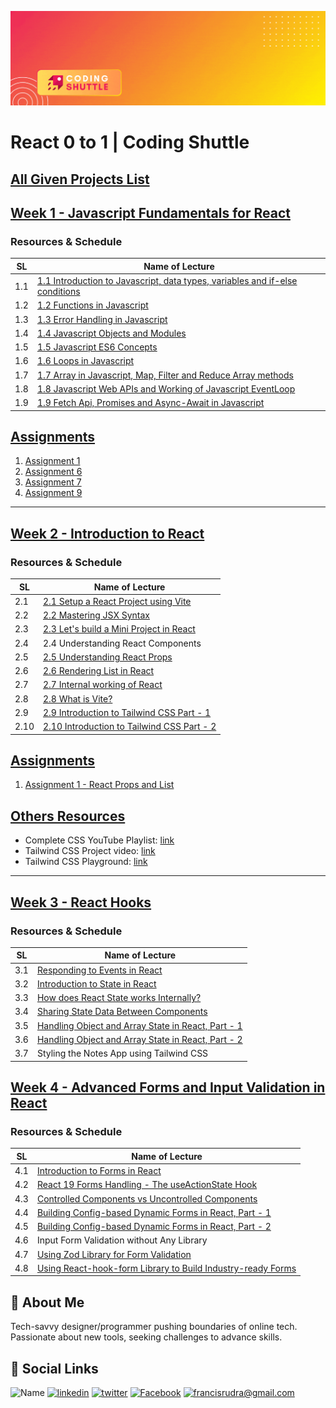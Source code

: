 ![Header](./images/gitBanner.gif)

# React 0 to 1 | Coding Shuttle

## [All Given Projects List](./All%20Given%20Projects/)

## [Week 1 - Javascript Fundamentals for React](./Week%201%20-%20Javascript%20Fundamentals%20for%20React/)

### Resources & Schedule

| SL  | Name of Lecture                                                                                                                                                                           |
| --- | ----------------------------------------------------------------------------------------------------------------------------------------------------------------------------------------- |
| 1.1 | [1.1 Introduction to Javascript, data types, variables and if-else conditions](./Week%201%20-%20Javascript%20Fundamentals%20for%20React/1.1_Introduction_to_Javascript.pdf)               |
| 1.2 | [1.2 Functions in Javascript](./Week%201%20-%20Javascript%20Fundamentals%20for%20React/1.2_Functions_in_Javascript.pdf)                                                                   |
| 1.3 | [1.3 Error Handling in Javascript](./Week%201%20-%20Javascript%20Fundamentals%20for%20React/1.3_Error_Handlling_in_Javascript.pdf)                                                        |
| 1.4 | [1.4 Javascript Objects and Modules](./Week%201%20-%20Javascript%20Fundamentals%20for%20React/1.4_Javascript_Objects_and_Modules.pdf)                                                     |
| 1.5 | [1.5 Javascript ES6 Concepts](./Week%201%20-%20Javascript%20Fundamentals%20for%20React/1.5_Javascript_ES6_Concepts.pdf)                                                                   |
| 1.6 | [1.6 Loops in Javascript](./Week%201%20-%20Javascript%20Fundamentals%20for%20React/1.6_Loops_in_Javascript.pdf)                                                                           |
| 1.7 | [1.7 Array in Javascript, Map, Filter and Reduce Array methods](./Week%201%20-%20Javascript%20Fundamentals%20for%20React/1.7_Array_in_Javascript_Map_Filter_and_Reduce_Array_methods.pdf) |
| 1.8 | [1.8 Javascript Web APIs and Working of Javascript EventLoop](./Week%201%20-%20Javascript%20Fundamentals%20for%20React/1.8_Javascript_Web_APIs_and_Working_of_Javascript_EventLoop.pdf)   |
| 1.9 | [1.9 Fetch Api, Promises and Async-Await in Javascript](./Week%201%20-%20Javascript%20Fundamentals%20for%20React/1.9_Fetch_Api_Promises_and_Async-Await_in_Javascript.pdf)                |

## [Assignments](./Week%201%20-%20Javascript%20Fundamentals%20for%20React/Assignments/)

1. [Assignment 1](./Week%201%20-%20Javascript%20Fundamentals%20for%20React/Assignments/1.1_assignment.js)
2. [Assignment 6](./Week%201%20-%20Javascript%20Fundamentals%20for%20React/Assignments/1.6_assignment.js)
3. [Assignment 7](./Week%201%20-%20Javascript%20Fundamentals%20for%20React/Assignments/1.7_assignment.js)
4. [Assignment 9](./Week%201%20-%20Javascript%20Fundamentals%20for%20React/Assignments/1.9_assignment.js)

---

## [Week 2 - Introduction to React](./Week%202%20-%20Introduction%20to%20React/)

### Resources & Schedule

| SL   | Name of Lecture                                                                                                                       |
| ---- | ------------------------------------------------------------------------------------------------------------------------------------- |
| 2.1  | [2.1 Setup a React Project using Vite](./Week%202%20-%20Introduction%20to%20React/2.1_Setup_a_React_Project_using_Vite.pdf)           |
| 2.2  | [2.2 Mastering JSX Syntax](./Week%202%20-%20Introduction%20to%20React/2.2_Mastering_JSX_Syntax.pdf)                                   |
| 2.3  | [2.3 Let's build a Mini Project in React](./Week%202%20-%20Introduction%20to%20React/2.3_Let's_build_a_Mini_Project_in_React.pdf)     |
| 2.4  | 2.4 Understanding React Components                                                                                                    |
| 2.5  | [2.5 Understanding React Props](./Week%202%20-%20Introduction%20to%20React/2.5_Understanding_React_Props.pdf)                         |
| 2.6  | [2.6 Rendering List in React](./Week%202%20-%20Introduction%20to%20React/2.6_Rendering_List_in_React.pdf)                             |
| 2.7  | [2.7 Internal working of React](./Week%202%20-%20Introduction%20to%20React/2.7_Internal_working_of_React.pdf)                         |
| 2.8  | [2.8 What is Vite?](./Week%202%20-%20Introduction%20to%20React/2.8_What_is_Vite.pdf)                                                  |
| 2.9  | [2.9 Introduction to Tailwind CSS Part - 1](./Week%202%20-%20Introduction%20to%20React/2.9_Introduction_to_Tailwind_CSS_Part_1.pdf)   |
| 2.10 | [2.10 Introduction to Tailwind CSS Part - 2](./Week%202%20-%20Introduction%20to%20React/2.10_Introduction_to_Tailwind_CSS_Part_2.pdf) |

## [Assignments](./Week%202%20-%20Introduction%20to%20React/Assignments/)

1. [Assignment 1 - React Props and List](./Week%202%20-%20Introduction%20to%20React/Assignments/2_w2ReactPropsAssignment.zip)

## [Others Resources](./Week%202%20-%20Introduction%20to%20React/)

-   Complete CSS YouTube Playlist: [link](https://www.youtube.com/watch?v=PVBqZRAOZL8&list=PLhzIaPMgkbxBk9-drEC0MBPqEOXpVlwY4)
-   Tailwind CSS Project video: [link](https://youtu.be/mGN9-FPsX9o?si=s82OK_D0b1wBRAZp)
-   Tailwind CSS Playground: [link](https://play.tailwindcss.com/qEHNZPPlFk)

---

## [Week 3 - React Hooks](./Week%203%20-%20React%20Hooks/)

### Resources & Schedule

| SL  | Name of Lecture                                                                                                                            |
| --- | ------------------------------------------------------------------------------------------------------------------------------------------ |
| 3.1 | [Responding to Events in React](./Week%203%20-%20Event%20Handling%20&%20React%20State/3.1_Responding_to_Events_in_React.pdf)               |
| 3.2 | [Introduction to State in React](./Week%203%20-%20Event%20Handling%20&%20React%20State/3.2_Introduction_to_State_in_React.pdf)             |
| 3.3 | [How does React State works Internally?](./Week%203%20-%20Event%20Handling%20&%20React%20State/3.3_How_does_the_React_State_work.pdf)      |
| 3.4 | [Sharing State Data Between Components](./Week%203%20-%20Event%20Handling%20&%20React%20State/3.4_Sharing_state_between_components.pdf)    |
| 3.5 | [Handling Object and Array State in React, Part - 1](./Week%203%20-%20Event%20Handling%20&%20React%20State/3.5_Object_and_Array_State.pdf) |
| 3.6 | [Handling Object and Array State in React, Part - 2](./Week%203%20-%20Event%20Handling%20&%20React%20State/3.6_Object_and_Array_State.pdf) |
| 3.7 | Styling the Notes App using Tailwind CSS                                                                                                   |

## [Week 4 - Advanced Forms and Input Validation in React](./Week%204%20-%20Advanced%20Forms%20and%20Input%20Validation%20in%20React/README.md)

### Resources & Schedule

| SL  | Name of Lecture                                                                                                                                                                    |
| --- | ---------------------------------------------------------------------------------------------------------------------------------------------------------------------------------- |
| 4.1 | [Introduction to Forms in React](./Week%204%20-%20Advanced%20Forms%20and%20Input%20Validation%20in%20React/4.1_Introduction_to_React_Forms.pdf)                                    |
| 4.2 | [React 19 Forms Handling - The useActionState Hook](./Week%204%20-%20Advanced%20Forms%20and%20Input%20Validation%20in%20React/4.2_The_use_Action_State_hook_in_React_19.pdf)       |
| 4.3 | [Controlled Components vs Uncontrolled Components](./Week%204%20-%20Advanced%20Forms%20and%20Input%20Validation%20in%20React/4.3_Controlled_Components.pdf)                        |
| 4.4 | [Building Config-based Dynamic Forms in React, Part - 1](./Week%204%20-%20Advanced%20Forms%20and%20Input%20Validation%20in%20React/4.4_Dynamic_Forms_with_Configuration.pdf)       |
| 4.5 | [Building Config-based Dynamic Forms in React, Part - 2](./Week%204%20-%20Advanced%20Forms%20and%20Input%20Validation%20in%20React/4.5_Dynamic_Forms_with_Configuration.pdf)       |
| 4.6 | Input Form Validation without Any Library                                                                                                                                          |
| 4.7 | [Using Zod Library for Form Validation](./Week%204%20-%20Advanced%20Forms%20and%20Input%20Validation%20in%20React/4.7_Using_Zod_for_Form_Validation.pdf)                           |
| 4.8 | [Using React-hook-form Library to Build Industry-ready Forms](./Week%204%20-%20Advanced%20Forms%20and%20Input%20Validation%20in%20React/4.8_Using_the_react_hook_form_Library.pdf) |

## 🚀 About Me

Tech-savvy designer/programmer pushing boundaries of online tech. Passionate about new tools, seeking challenges to advance skills.

## 🔗 Social Links

![Name](https://img.shields.io/badge/Name-Francis%20Rudra%20D%20Cruze-yellowgreen?style=for-the-badge)
[![linkedin](https://img.shields.io/badge/linkedin-0A66C2?style=for-the-badge&logo=linkedin&logoColor=white)](https://www.linkedin.com/in/rudradcruze)
[![twitter](https://img.shields.io/badge/twitter-1DA1F2?style=for-the-badge&logo=twitter&logoColor=white)](https://twitter.com/rudradcruze)
[![Facebook](https://img.shields.io/badge/facebook-4267B2?style=for-the-badge&logo=facebook&logoColor=white)](https://facebook.com/rudradcruze)
[![francisrudra@gmail.com](https://img.shields.io/badge/gmail-4267B2?style=for-the-badge&logo=gmail&logoColor=white)](mailto:francisrudra@gmail.com)
